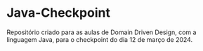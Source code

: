 # Java-Checkpoint
Repositório criado para as aulas de Domain Driven Design, com a linguagem Java, para o checkpoint do dia 12 de março de 2024.

